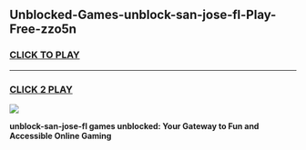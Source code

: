 
## Unblocked-Games-unblock-san-jose-fl-Play-Free-zzo5n
<h3>
<a href="https://premium76.site?title=unblock-san-jose-fl&ref=21A">CLICK TO PLAY</a></h3>
<hr>

<h3>
<a href="https://premium76.site?title=unblock-san-jose-fl&ref=21A">CLICK 2 PLAY</a>
  
</h3>

<a href="https://premium76.site?title=unblock-san-jose-fl&ref=21A"><img src="https://clearcache.store/games.png"></a>


**unblock-san-jose-fl games unblocked: Your Gateway to Fun and Accessible Online Gaming**
